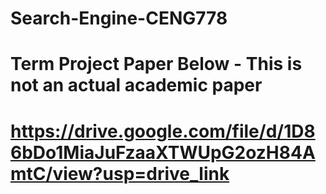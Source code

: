 # Search-Engine-CENG778
# Term Project Paper Below - This is not an actual academic paper
# https://drive.google.com/file/d/1D86bDo1MiaJuFzaaXTWUpG2ozH84AmtC/view?usp=drive_link
